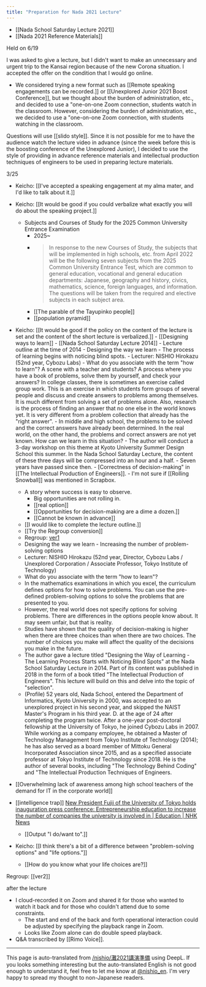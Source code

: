 ```yaml
---
title: "Preparation for Nada 2021 Lecture"
---
```


- [[Nada School Saturday Lecture 2021]]
- [[Nada 2021 Reference Materials]]

Held on 6/19

I was asked to give a lecture, but I didn't want to make an unnecessary and urgent trip to the Kansai region because of the new Corona situation. I accepted the offer on the condition that I would go online.

- We considered trying a new format such as [[Remote speaking engagements can be recorded.]] or [[Unexplored Junior 2021 Boost Conference]], but we thought about the burden of administration, etc., and decided to use a "one-on-one Zoom connection, students watch in the classroom. However, considering the burden of administration, etc., we decided to use a "one-on-one Zoom connection, with students watching in the classroom.

Questions will use [[slido style]]. Since it is not possible for me to have the audience watch the lecture video in advance (since the week before this is the boosting conference of the Unexplored Junior), I decided to use the style of providing in advance reference materials and intellectual production techniques of engineers to be used in preparing lecture materials.


3/25
- Keicho:  [[I've accepted a speaking engagement at my alma mater, and I'd like to talk about it.]]
- Keicho:  [[It would be good if you could verbalize what exactly you will do about the speaking project.]]
    - Subjects and Courses of Study for the 2025 Common University Entrance Examination
        - 2025~
        - > In response to the new Courses of Study, the subjects that will be implemented in high schools, etc. from April 2022 will be the following seven subjects from the 2025 Common University Entrance Test, which are common to general education, vocational and general education departments: Japanese, geography and history, civics, mathematics, science, foreign languages, and information. The questions will be taken from the required and elective subjects in each subject area.
        - [[The parable of the Tayupinko people]]
        - [[population pyramid]]
- Keicho:  [[It would be good if the policy on the content of the lecture is set and the content of the short lecture is verbalized.]]
        - [[Designing ways to learn]]
        - [[Nada School Saturday Lecture 2014]]
        - Lecture outline at the time of 2014
            - Designing the way we learn - The process of learning begins with noticing blind spots.
            - Lecturer: NISHIO Hirokazu (52nd year, Cybozu Labs)
            - What do you associate with the term "how to learn"? A scene with a teacher and students? A process where you have a book of problems, solve them by yourself, and check your answers? In college classes, there is sometimes an exercise called group work. This is an exercise in which students form groups of several people and discuss and create answers to problems among themselves. It is much different from solving a set of problems alone. Also, research is the process of finding an answer that no one else in the world knows yet. It is very different from a problem collection that already has the "right answer".
            - In middle and high school, the problems to be solved and the correct answers have already been determined. In the real world, on the other hand, the problems and correct answers are not yet known. How can we learn in this situation?
            - The author will conduct a 3-day workshop on this theme at Kyoto University Summer Design School this summer. In the Nada School Saturday Lecture, the content of these three days will be compressed into an hour and a half.
        - Seven years have passed since then.
        - [Correctness of decision-making" in [[The Intellectual Production of Engineers]].
        - I'm not sure if [[Rolling Snowball]] was mentioned in Scrapbox.
    - A story where success is easy to observe.
        - Big opportunities are not rolling in.
        - [[real option]]
        - [[Opportunities for decision-making are a dime a dozen.]]
        - [[Cannot be known in advance]]
    - [[I would like to complete the lecture outline.]]
    - [[Try the Regroup conversion]]
    - Regroup: [ver1](https://regroup.netlify.app/#/key=X45uNGnGXyOiTU2jHs4F&cx=7723&cy=1302&top=-203&left=5032)
    - Designing the way we learn - Increasing the number of problem-solving options
    - Lecturer: NISHIO Hirokazu (52nd year, Director, Cybozu Labs / Unexplored Corporation / Associate Professor, Tokyo Institute of Technology)
    - What do you associate with the term "how to learn"?
    - In the mathematics examinations in which you excel, the curriculum defines options for how to solve problems. You can use the pre-defined problem-solving options to solve the problems that are presented to you.
    - However, the real world does not specify options for solving problems. There are differences in the options people know about. It may seem unfair, but that is reality.
    - Studies have shown that the quality of decision-making is higher when there are three choices than when there are two choices. The number of choices you make will affect the quality of the decisions you make in the future.
    - The author gave a lecture titled "Designing the Way of Learning - The Learning Process Starts with Noticing Blind Spots" at the Nada School Saturday Lecture in 2014. Part of its content was published in 2018 in the form of a book titled "The Intellectual Production of Engineers". This lecture will build on this and delve into the topic of "selection".
    - (Profile) 52 years old, Nada School, entered the Department of Informatics, Kyoto University in 2000, was accepted to an unexplored project in his second year, and skipped the NAIST Master's Program in his third year. D. at the age of 24 after completing the program twice. After a one-year post-doctoral fellowship at the University of Tokyo, he joined Cybozu Labs in 2007. While working as a company employee, he obtained a Master of Technology Management from Tokyo Institute of Technology (2014); he has also served as a board member of Mittoku General Incorporated Association since 2015, and as a specified associate professor at Tokyo Institute of Technology since 2018. He is the author of several books, including "The Technology Behind Coding" and "The Intellectual Production Techniques of Engineers.

- [[Overwhelming lack of awareness among high school teachers of the demand for IT in the corporate world]]
- [[intelligence trap]]
[New President Fujii of the University of Tokyo holds inauguration press conference: Entrepreneurship education to increase the number of companies the university is involved in | Education | NHK News](https://www3.nhk.or.jp/news/html/20210517/k10013035311000.html)


    - [[Output "I do/want to".]]
- Keicho:  [[I think there's a bit of a difference between "problem-solving options" and "life options."]]
    - [[How do you know what your life choices are?]]

Regroup: [[ver2]]

after the lecture
- I cloud-recorded it on Zoom and shared it for those who wanted to watch it back and for those who couldn't attend due to some constraints.
    - The start and end of the back and forth operational interaction could be adjusted by specifying the playback range in Zoom.
    - Looks like Zoom alone can do double speed playback.
- Q&A transcribed by [[Rimo Voice]].

---
This page is auto-translated from [/nishio/灘2021講演準備](https://scrapbox.io/nishio/灘2021講演準備) using DeepL. If you looks something interesting but the auto-translated English is not good enough to understand it, feel free to let me know at [@nishio_en](https://twitter.com/nishio_en). I'm very happy to spread my thought to non-Japanese readers.